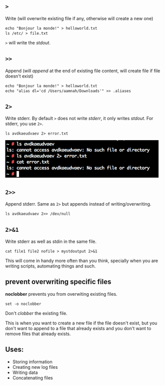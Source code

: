 ## `>` 
Write (will overwrite existing file if any, otherwise will create a new one)

    echo "Bonjour la monde!" > helloworld.txt
    ls /etc/ > file.txt

`>` will write the _stdout_. 

## `>>` 
Append (will _append_ at the end of existing file content, will create file if file doesn't exist)

    echo "Bonjour la monde!" > helloworld.txt
    echo "alias dl='cd /Users/aamnah/Downloads'" >> .aliases

## `2>` 
Write stderr. By default `>` does not write _stderr_, it only writes _stdout_. For stderr, you use `2>`.

    ls avdkaeudvaev 2> error.txt

![Screenshot 2015-12-15 22.07.56.png](resources/D11261DE282EC0335443C20D8389B267.png)

## `2>>` 
Append stderr. Same as `2>` but appends instead of writing/overwriting.

    ls avdkaeudvaev 2>> /dev/null

## `2>&1` 
Write stderr as well as stdin in the same file.

    cat file1 file2 nofile > mystdoutput 2>&1

This will come in handy more often than you think, specially when you are writing scripts, automating things and such.

## prevent overwriting specific files
**noclobber** prevents you from overwiting existing files.

    set -o noclobber

Don't _clobber_ the existing file.

This is when you want to create a new file if the file doesn't exist, but you don't want to append to a file that already exists and you don't want to remove files that already exists.

## Uses:
- Storing information
- Creating new log files
- Writing data
- Concatenating files